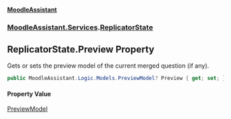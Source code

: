 #### [MoodleAssistant](index.md 'index')
### [MoodleAssistant.Services](MoodleAssistant.Services.md 'MoodleAssistant.Services').[ReplicatorState](MoodleAssistant.Services.ReplicatorState.md 'MoodleAssistant.Services.ReplicatorState')

## ReplicatorState.Preview Property

Gets or sets the preview model of the current merged question (if any).

```csharp
public MoodleAssistant.Logic.Models.PreviewModel? Preview { get; set; }
```

#### Property Value
[PreviewModel](MoodleAssistant.Logic.Models.PreviewModel.md 'MoodleAssistant.Logic.Models.PreviewModel')